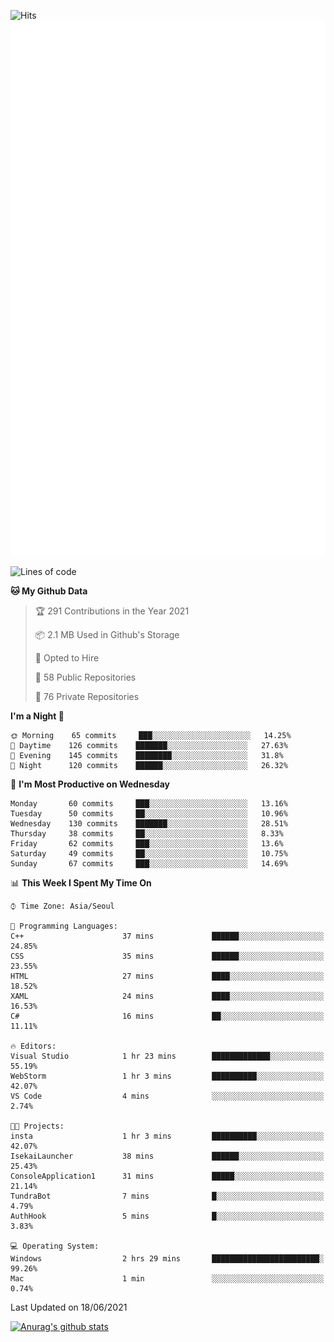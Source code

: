 ![Hits](https://hits.seeyoufarm.com/api/count/incr/badge.svg?url=https%3A%2F%2Fgithub.com%2Fkokose1234&count_bg=%2379C83D&title_bg=%23555555&icon=apple.svg&icon_color=%23E7E7E7&title=hits&edge_flat=false)
<br/>
![Metrics](https://github.com/kokose1234/kokose1234/blob/main/github-metrics.svg)

<!--START_SECTION:waka-->
![Lines of code](https://img.shields.io/badge/From%20Hello%20World%20I%27ve%20Written-13.2%20million%20lines%20of%20code-blue)

**🐱 My Github Data** 

> 🏆 291 Contributions in the Year 2021
 > 
> 📦 2.1 MB Used in Github's Storage 
 > 
> 💼 Opted to Hire
 > 
> 📜 58 Public Repositories 
 > 
> 🔑 76 Private Repositories  
 > 
**I'm a Night 🦉** 

```text
🌞 Morning    65 commits     ███░░░░░░░░░░░░░░░░░░░░░░   14.25% 
🌆 Daytime    126 commits    ███████░░░░░░░░░░░░░░░░░░   27.63% 
🌃 Evening    145 commits    ████████░░░░░░░░░░░░░░░░░   31.8% 
🌙 Night      120 commits    ██████░░░░░░░░░░░░░░░░░░░   26.32%

```
📅 **I'm Most Productive on Wednesday** 

```text
Monday       60 commits     ███░░░░░░░░░░░░░░░░░░░░░░   13.16% 
Tuesday      50 commits     ██░░░░░░░░░░░░░░░░░░░░░░░   10.96% 
Wednesday    130 commits    ███████░░░░░░░░░░░░░░░░░░   28.51% 
Thursday     38 commits     ██░░░░░░░░░░░░░░░░░░░░░░░   8.33% 
Friday       62 commits     ███░░░░░░░░░░░░░░░░░░░░░░   13.6% 
Saturday     49 commits     ██░░░░░░░░░░░░░░░░░░░░░░░   10.75% 
Sunday       67 commits     ███░░░░░░░░░░░░░░░░░░░░░░   14.69%

```


📊 **This Week I Spent My Time On** 

```text
⌚︎ Time Zone: Asia/Seoul

💬 Programming Languages: 
C++                      37 mins             ██████░░░░░░░░░░░░░░░░░░░   24.85% 
CSS                      35 mins             ██████░░░░░░░░░░░░░░░░░░░   23.55% 
HTML                     27 mins             ████░░░░░░░░░░░░░░░░░░░░░   18.52% 
XAML                     24 mins             ████░░░░░░░░░░░░░░░░░░░░░   16.53% 
C#                       16 mins             ██░░░░░░░░░░░░░░░░░░░░░░░   11.11%

🔥 Editors: 
Visual Studio            1 hr 23 mins        █████████████░░░░░░░░░░░░   55.19% 
WebStorm                 1 hr 3 mins         ██████████░░░░░░░░░░░░░░░   42.07% 
VS Code                  4 mins              ░░░░░░░░░░░░░░░░░░░░░░░░░   2.74%

🐱‍💻 Projects: 
insta                    1 hr 3 mins         ██████████░░░░░░░░░░░░░░░   42.07% 
IsekaiLauncher           38 mins             ██████░░░░░░░░░░░░░░░░░░░   25.43% 
ConsoleApplication1      31 mins             █████░░░░░░░░░░░░░░░░░░░░   21.14% 
TundraBot                7 mins              █░░░░░░░░░░░░░░░░░░░░░░░░   4.79% 
AuthHook                 5 mins              █░░░░░░░░░░░░░░░░░░░░░░░░   3.83%

💻 Operating System: 
Windows                  2 hrs 29 mins       ████████████████████████░   99.26% 
Mac                      1 min               ░░░░░░░░░░░░░░░░░░░░░░░░░   0.74%

```


 Last Updated on 18/06/2021
<!--END_SECTION:waka-->

[![Anurag's github stats](https://github-readme-stats.vercel.app/api?username=kokose1234&theme=dracula)](https://github.com/anuraghazra/github-readme-stats)



	
